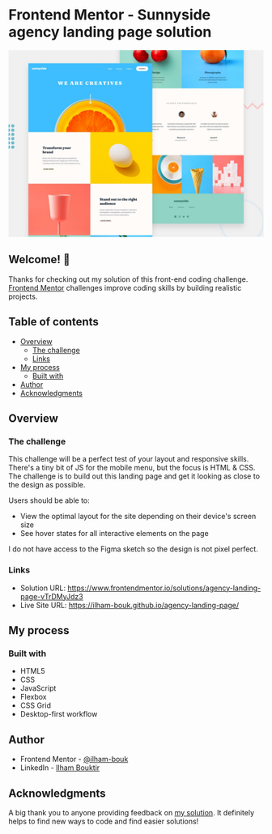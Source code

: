 # Frontend Mentor - Sunnyside agency landing page solution

![Design preview for the Sunnyside agency landing page coding challenge](design/desktop-preview.jpg)

## Welcome! 👋

Thanks for checking out my solution of this front-end coding challenge.<br>
[Frontend Mentor](https://www.frontendmentor.io) challenges improve coding skills by building realistic projects.

## Table of contents

- [Overview](#overview)
  - [The challenge](#the-challenge)
  - [Links](#links)
- [My process](#my-process)
  - [Built with](#built-with)
- [Author](#author)
- [Acknowledgments](#acknowledgments)

## Overview

### The challenge

This challenge will be a perfect test of your layout and responsive skills. There's a tiny bit of JS for the mobile menu, but the focus is HTML & CSS. The challenge is to build out this landing page and get it looking as close to the design as possible.

Users should be able to:

- View the optimal layout for the site depending on their device's screen size
- See hover states for all interactive elements on the page

I do not have access to the Figma sketch so the design is not pixel perfect.

### Links

- Solution URL: https://www.frontendmentor.io/solutions/agency-landing-page-vTrDMyJdz3
- Live Site URL: https://ilham-bouk.github.io/agency-landing-page/

## My process

### Built with

- HTML5
- CSS
- JavaScript
- Flexbox
- CSS Grid
- Desktop-first workflow

## Author

- Frontend Mentor - [@ilham-bouk](https://www.frontendmentor.io/profile/ilham-bouk)
- LinkedIn - [Ilham Bouktir](https://www.linkedin.com/in/ilham-bouktir-0b266b31b)

## Acknowledgments

A big thank you to anyone providing feedback on [my solution](https://www.frontendmentor.io/solutions/agency-landing-page-vTrDMyJdz3). It definitely helps to find new ways to code and find easier solutions!
